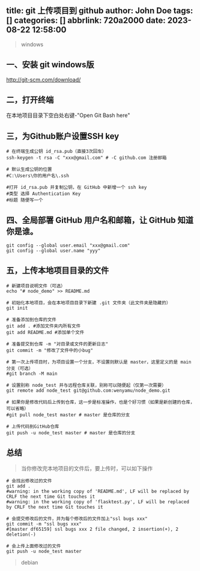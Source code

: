 title: git 上传项目到 github
author: John Doe
tags: []
categories: []
abbrlink: 720a2000
date: 2023-08-22 12:58:00
---
> windows

## 一、安装 git windows版
http://git-scm.com/download/

## 二，打开终端
在本地项目目录下空白处右键-"Open Git Bash here"

## 三，为Github账户设置SSH key
```shell
# 在终端生成公钥 id_rsa.pub（直接3次回车）
ssh-keygen -t rsa -C "xxx@gmail.com" # -C github.com 注册邮箱

# 默认生成公钥的位置
#C:\Users\你的用户名\.ssh

#打开 id_rsa.pub 并复制公钥，在 GitHub 中新增一个 ssh key
#类型 选择 Authentication Key
#标题 随便写一个
```
## 四、全局部署 GitHub 用户名和邮箱，让 GitHub 知道你是谁。
```shell
git config --global user.email "xxx@gmail.com"
git config --global user.name "yyy"
```
## 五，上传本地项目目录的文件
```shell
# 新建项目说明文件（可选）
echo "# node_demo" >> README.md

# 初始化本地项目，会在本地项目目录下新建 .git 文件夹（此文件夹是隐藏的）
git init

# 准备添加到仓库的文件
git add . #添加文件夹内所有文件
git add README.md #添加单个文件

# 准备提交到仓库 -m "对目录或文件的更新日志"
git commit -m "修改了文件中的小bug"

# 第一次上传项目时，为项目设置一个分支，不设置则默认是 master，这里定义的是 main 分支（可选）
#git branch -M main

# 设置别称 node_test 并与远程仓库关联，别称可以随便起（仅第一次需要）
git remote add node_test git@github.com:wenyamu/node_demo.git

# 如果你是修改代码后上传到仓库，这一步是标准操作，也是个好习惯（如果是新创建的仓库，可以省略）
#git pull node_test master # master 是仓库的分支

# 上传代码到GitHub仓库
git push -u node_test master # master 是仓库的分支
```
## 总结
> 当你修改完本地项目的文件后，要上传时，可以如下操作
```shell
# 会找出修改过的文件
git add .
#warning: in the working copy of 'README.md', LF will be replaced by CRLF the next time Git touches it
#warning: in the working copy of 'flasktest.py', LF will be replaced by CRLF the next time Git touches it

# 会提交修改后的文件，并为每个修改后的文件加上"ssl bugs xxx"
git commit -m "ssl bugs xxx"
#[master df65159] ssl bugs xxx 2 file changed, 2 insertion(+), 2 deletion(-)

# 会上传上面修改过的文件
git push -u node_test master

```
> debian
